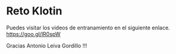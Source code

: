 
	
Reto Klotin
=======================================

Puedes visitar los videos de entranamiento en el siguiente enlace. https://goo.gl/lR0spW

Gracias Antonio Leiva Gordillo !!!
